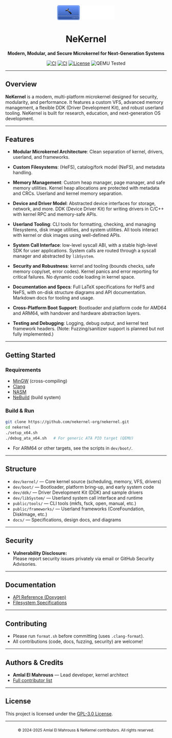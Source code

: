 <!-- Read Me of NeKernel -->

<div align="center">
  <img src="meta/png/nekernel.png" alt="NeKernel Logo" width="180"/>
  <h1>NeKernel</h1>
  <p>
    <b>Modern, Modular, and Secure Microkernel for Next-Generation Systems</b>
  </p>
  <p>
    <a href="https://github.com/nekernel-org/nekernel/actions/workflows/boot-pio.yml"><img src="https://github.com/amlel-el-mahrouss/nekernel/actions/workflows/boot-pio.yml/badge.svg" alt="CI"></a>
    <a href="https://github.com/nekernel-org/nekernel/actions/workflows/kernel-ahci.yml"><img src="https://github.com/amlel-el-mahrouss/nekernel/actions/workflows/kernel-ahci.yml/badge.svg" alt="CI"></a>
    <a href="LICENSE"><img src="https://img.shields.io/badge/license-GPL--3.0-blue.svg" alt="License"></a>
    <img src="https://img.shields.io/badge/QEMU-Tested-success" alt="QEMU Tested">
  </p>
</div>

---

## Overview

**NeKernel** is a modern, multi-platform microkernel designed for security, modularity, and performance. It features a custom VFS, advanced memory management, a flexible DDK (Driver Development Kit), and robust userland tooling. NeKernel is built for research, education, and next-generation OS development.

---

## Features

- **Modular Microkernel Architecture**: Clean separation of kernel, drivers, userland, and frameworks. 

- **Custom Filesystems**: (HeFS), catalog/fork model (NeFS), and metadata handling.

- **Memory Management**: Custom heap manager, page manager, and safe memory utilities. Kernel heap allocations are protected with metadata and CRCs. Userland and kernel memory separation.

- **Device and Driver Model**: Abstracted device interfaces for storage, network, and more. DDK (Device Driver Kit) for writing drivers in C/C++ with kernel RPC and memory-safe APIs.

- **Userland Tooling**: CLI tools for formatting, checking, and managing filesystems, disk image utilities, and system utilities. All tools interact with kernel or disk images using well-defined APIs.

- **System Call Interface**: low-level syscall ABI, with a stable high-level SDK for user applications. System calls are routed through a syscall manager and abstracted by `libSystem`.

- **Security and Robustness**: kernel and tooling (bounds checks, safe memory copy/set, error codes). Kernel panics and error reporting for critical failures. No dynamic code loading in kernel space.

- **Documentation and Specs**: Full LaTeX specifications for HeFS and NeFS, with on-disk structure diagrams and API documentation. Markdown docs for tooling and usage.

- **Cross-Platform Boot Support**: Bootloader and platform code for AMD64 and ARM64, with handover and hardware abstraction layers.

- **Testing and Debugging**: Logging, debug output, and kernel test framework headers. (Note: Fuzzing/sanitizer support is planned but not fully implemented.)

---

## Getting Started

### **Requirements**
- [MinGW](https://www.mingw-w64.org/) (cross-compiling)
- [Clang](https://clang.llvm.org/)
- [NASM](https://nasm.us/)
- [NeBuild](https://github.com/nekernel-org/nebuild) (build system)

### **Build & Run**

```sh
git clone https://github.com/nekernel-org/nekernel.git
cd nekernel
./setup_x64.sh
./debug_ata_x64.sh   # For generic ATA PIO target (QEMU)
```

- For ARM64 or other targets, see the scripts in `dev/boot/`.

---

## Structure

- `dev/kernel/` — Core kernel source (scheduling, memory, VFS, drivers)
- `dev/boot/` — Bootloader, platform bring-up, and early system code
- `dev/ddk/` — Driver Development Kit (DDK) and sample drivers
- `dev/libSystem/` — Userland system call interface and runtime
- `public/tools/` — CLI tools (mkfs, fsck, open, manual, etc.)
- `public/frameworks/` — Userland frameworks (CoreFoundation, DiskImage, etc.)
- `docs/` — Specifications, design docs, and diagrams

---

## Security

- **Vulnerability Disclosure:**  
  Please report security issues privately via email or GitHub Security Advisories.

---

## Documentation

- [API Reference (Doxygen)](https://nekernel-org.github.io/doc/)
- [Filesystem Specifications](docs/tex/)

---

## Contributing

- Please run `format.sh` before committing (uses `.clang-format`).
- All contributions (code, docs, fuzzing, security) are welcome!

---

## Authors & Credits

- **Amlal El Mahrouss** — Lead developer, kernel architect
- [Full contributor list](https://github.com/nekernel-org/nekernel/graphs/contributors)

---

## License

This project is licensed under the [GPL-3.0 License](LICENSE).

---

<div align="center">
  <sub>
    &copy; 2024-2025 Amlal El Mahrouss & NeKernel contributors. All rights reserved.
  </sub>
</div>
